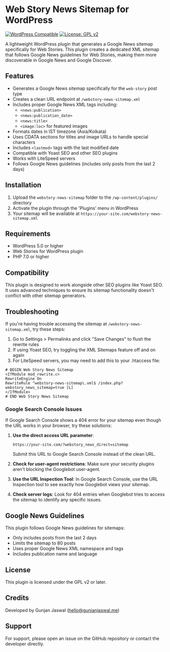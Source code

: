 # Web Story News Sitemap for WordPress

[![WordPress Compatible](https://img.shields.io/badge/WordPress-6.0%2B-blue.svg)](https://wordpress.org/)
[![License: GPL v2](https://img.shields.io/badge/License-GPL%20v2-blue.svg)](https://www.gnu.org/licenses/old-licenses/gpl-2.0.en.html)

A lightweight WordPress plugin that generates a Google News sitemap specifically for Web Stories. This plugin creates a dedicated XML sitemap that follows Google News guidelines for Web Stories, making them more discoverable in Google News and Google Discover.

## Features

- Generates a Google News sitemap specifically for the `web-story` post type
- Creates a clean URL endpoint at `/webstory-news-sitemap.xml`
- Includes proper Google News XML tags including:
  - `<news:publication>`
  - `<news:publication_date>`
  - `<news:title>`
  - `<image:loc>` for featured images
- Formats dates in IST timezone (Asia/Kolkata)
- Uses CDATA sections for titles and image URLs to handle special characters
- Includes `<lastmod>` tags with the last modified date
- Compatible with Yoast SEO and other SEO plugins
- Works with LiteSpeed servers
- Follows Google News guidelines (includes only posts from the last 2 days)

## Installation

1. Upload the `webstory-news-sitemap` folder to the `/wp-content/plugins/` directory
2. Activate the plugin through the 'Plugins' menu in WordPress
3. Your sitemap will be available at `https://your-site.com/webstory-news-sitemap.xml`

## Requirements

- WordPress 5.0 or higher
- Web Stories for WordPress plugin
- PHP 7.0 or higher

## Compatibility

This plugin is designed to work alongside other SEO plugins like Yoast SEO. It uses advanced techniques to ensure its sitemap functionality doesn't conflict with other sitemap generators.

## Troubleshooting

If you're having trouble accessing the sitemap at `/webstory-news-sitemap.xml`, try these steps:

1. Go to Settings > Permalinks and click "Save Changes" to flush the rewrite rules
2. If using Yoast SEO, try toggling the XML Sitemaps feature off and on again
3. For LiteSpeed servers, you may need to add this to your .htaccess file:
```
# BEGIN Web Story News Sitemap
<IfModule mod_rewrite.c>
RewriteEngine On
RewriteRule ^webstory-news-sitemap\.xml$ /index.php?webstory_news_sitemap=true [L]
</IfModule>
# END Web Story News Sitemap
```

### Google Search Console Issues

If Google Search Console shows a 404 error for your sitemap even though the URL works in your browser, try these solutions:

1. **Use the direct access URL parameter**:
   ```
   https://your-site.com/?webstory_news_direct=sitemap
   ```
   Submit this URL to Google Search Console instead of the clean URL.

2. **Check for user-agent restrictions**: Make sure your security plugins aren't blocking the Googlebot user-agent.

3. **Use the URL Inspection Tool**: In Google Search Console, use the URL Inspection tool to see exactly how Googlebot views your sitemap.

4. **Check server logs**: Look for 404 entries when Googlebot tries to access the sitemap to identify any specific issues.

## Google News Guidelines

This plugin follows Google News guidelines for sitemaps:

- Only includes posts from the last 2 days
- Limits the sitemap to 80 posts
- Uses proper Google News XML namespace and tags
- Includes publication name and language

## License

This plugin is licensed under the GPL v2 or later.

## Credits

Developed by Gunjan Jaswal (hello@gunjanjaswal.me)

## Support

For support, please open an issue on the GitHub repository or contact the developer directly.

